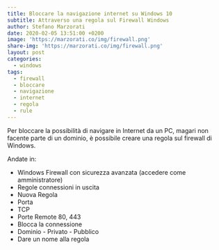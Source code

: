 ```yaml
---
title: Bloccare la navigazione internet su Windows 10
subtitle: Attraverso una regola sul Firewall Windows
author: Stefano Marzorati
date: 2020-02-05 13:51:00 +0200
image: 'https://marzorati.co/img/firewall.png'
share-img: 'https://marzorati.co/img/firewall.png'
layout: post
categories:
  - windows
tags:
  - firewall
  - bloccare
  - navigazione
  - internet
  - regola
  - rule
---
```

Per bloccare la possibilità di navigare in Internet da un PC, magari non facente parte di un dominio, è possibile creare una regola sul firewall di Windows.   

Andate in:   
* Windows Firewall con sicurezza avanzata (accedere come amministratore)
* Regole connessioni in uscita
* Nuova Regola
* Porta
* TCP
* Porte Remote 80, 443
* Blocca la connessione
* Dominio - Privato - Pubblico
* Dare un nome alla regola
